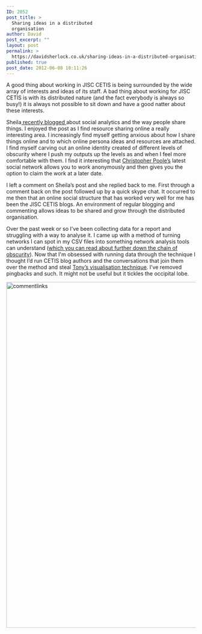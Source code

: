```yaml
---
ID: 2052
post_title: >
  Sharing ideas in a distributed
  organisation
author: David
post_excerpt: ""
layout: post
permalink: >
  https://davidsherlock.co.uk/sharing-ideas-in-a-distributed-organisation/
published: true
post_date: 2012-06-08 10:11:26
---
```

A good thing about working in JISC CETIS is being surrounded by the wide array of interests and ideas of its staff. A bad thing about working for JISC CETIS is with its distributed nature (and the fact everybody is always so busy!) it is always not possible to sit down and have a good natter about these interests.

Sheila<a href="http://blogs.cetis.ac.uk/sheilamacneill/2012/06/07/some-thoughts-on-web-analytics-uisng-our-work-on-analytics/" target="_blank"> recently blogged </a>about social analytics and the way people share things. I enjoyed the post as I find resource sharing online a really interesting area.  I increasingly find myself getting anxious about how I share things online and to which online persona ideas and resources are attached. I find myself carving out an online identity created of different levels of obscurity where I push my outputs up the levels as and when I feel more comfortable with them. I find it interesting that <a href="http://www.youtube.com/watch?feature=player_embedded&amp;v=e3Zs74IH0mc">Christopher Poole’s</a> latest social network allows you to work anonymously and then gives you the option to claim the work at a later date.

I left a comment on Sheila’s post and she replied back to me. First through a comment back on the post followed up by a quick skype chat. It occurred to me then that an online social structure that has worked very well for me has been the JISC CETIS blogs.  An environment of regular blogging and commenting allows ideas to be shared and grow through the distributed organisation.

Over the past week or so I’ve been collecting data for a report and struggling with a way to analyse it. I came up with a method of turning networks I can spot in my CSV files into something network analysis tools can understand (<a href="http://www.davidsherlock.info/network-analysis">which you can read about further down the chain of obscurity</a>). Now that I'm obsessed with running data through the technique I thought I’d run CETIS blog authors and the conversations that join them over the method and steal <a href="http://blog.ouseful.info/2011/07/07/visualising-twitter-friend-connections-using-gephi-an-example-using-wireduk-friends-network/">Tony’s visualisation technique</a>. I’ve removed pingbacks and such.  It might not be useful but it tickles the occipital lobe.

<a href="http://davidsherlock.co.uk/wp-content/uploads/2012/06/corinationstreet.png"><img class="aligncenter size-full wp-image-326" title="commentlinks" src="http://davidsherlock.co.uk/wp-content/uploads/2012/06/corinationstreet.png" alt="commentlinks" width="800" height="918" /></a>